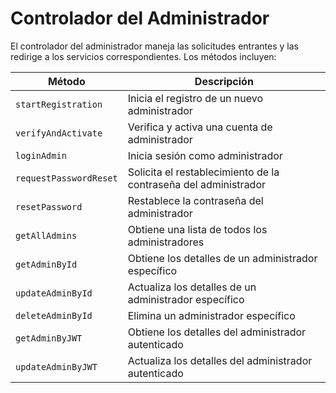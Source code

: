 # Controlador del Administrador

El controlador del administrador maneja las solicitudes entrantes y las redirige a los servicios correspondientes. Los métodos incluyen:

| Método | Descripción |
| --- | --- |
| `startRegistration` | Inicia el registro de un nuevo administrador |
| `verifyAndActivate` | Verifica y activa una cuenta de administrador |
| `loginAdmin` | Inicia sesión como administrador |
| `requestPasswordReset` | Solicita el restablecimiento de la contraseña del administrador |
| `resetPassword` | Restablece la contraseña del administrador |
| `getAllAdmins` | Obtiene una lista de todos los administradores |
| `getAdminById` | Obtiene los detalles de un administrador específico |
| `updateAdminById` | Actualiza los detalles de un administrador específico |
| `deleteAdminById` | Elimina un administrador específico |
| `getAdminByJWT` | Obtiene los detalles del administrador autenticado |
| `updateAdminByJWT` | Actualiza los detalles del administrador autenticado |